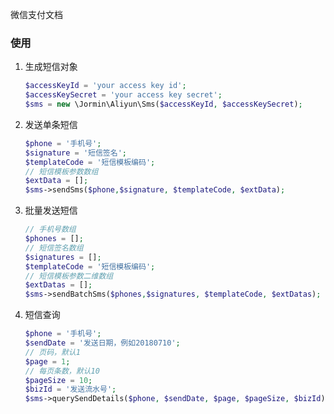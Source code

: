 微信支付文档

### 使用

1. 生成短信对象

    ``` php
    $accessKeyId = 'your access key id';
    $accessKeySecret = 'your access key secret';
    $sms = new \Jormin\Aliyun\Sms($accessKeyId, $accessKeySecret);
    ```

2. 发送单条短信

    ```php
    $phone = '手机号';
    $signature = '短信签名';
    $templateCode = '短信模板编码';
    // 短信模板参数数组
    $extData = [];
    $sms->sendSms($phone,$signature, $templateCode, $extData);
    ```

3. 批量发送短信

    ```php
    // 手机号数组
    $phones = [];
    // 短信签名数组
    $signatures = [];
    $templateCode = '短信模板编码';
    // 短信模板参数二维数组
    $extDatas = [];
    $sms->sendBatchSms($phones,$signatures, $templateCode, $extDatas);
    ```

3. 短信查询

    ```php
    $phone = '手机号';
    $sendDate = '发送日期，例如20180710';
    // 页码，默认1
    $page = 1;
    // 每页条数，默认10
    $pageSize = 10;
    $bizId = '发送流水号';
    $sms->querySendDetails($phone, $sendDate, $page, $pageSize, $bizId);
    ```